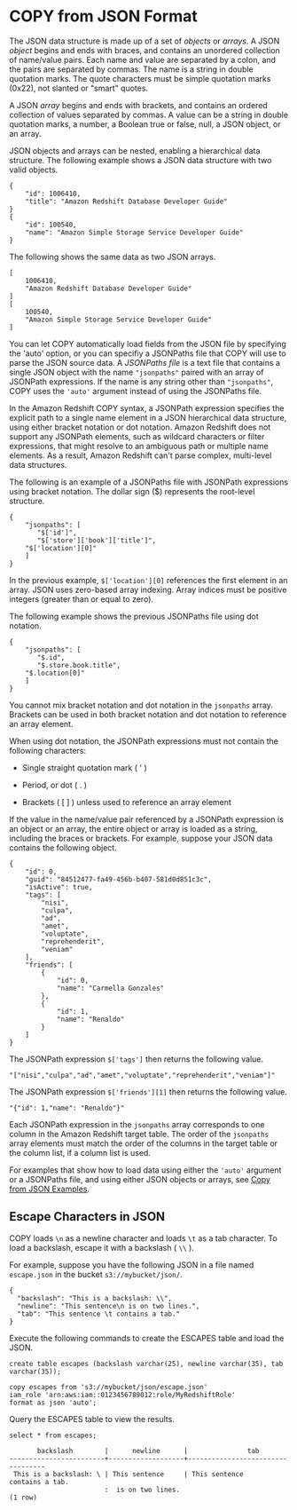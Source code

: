 # COPY from JSON Format<a name="copy-usage_notes-copy-from-json"></a>

The JSON data structure is made up of a set of *objects* or *arrays*\. A JSON *object* begins and ends with braces, and contains an unordered collection of name/value pairs\. Each name and value are separated by a colon, and the pairs are separated by commas\. The name is a string in double quotation marks\. The quote characters must be simple quotation marks \(0x22\), not slanted or "smart" quotes\. 

A JSON *array* begins and ends with brackets, and contains an ordered collection of values separated by commas\. A value can be a string in double quotation marks, a number, a Boolean true or false, null, a JSON object, or an array\. 

JSON objects and arrays can be nested, enabling a hierarchical data structure\. The following example shows a JSON data structure with two valid objects\. 

```
{
    "id": 1006410,
    "title": "Amazon Redshift Database Developer Guide"
}
{
    "id": 100540,
    "name": "Amazon Simple Storage Service Developer Guide"
}
```

The following shows the same data as two JSON arrays\.

```
[
    1006410,
    "Amazon Redshift Database Developer Guide"
]
[
    100540,
    "Amazon Simple Storage Service Developer Guide"
]
```

You can let COPY automatically load fields from the JSON file by specifying the 'auto' option, or you can specifiy a JSONPaths file that COPY will use to parse the JSON source data\. A *JSONPaths file* is a text file that contains a single JSON object with the name `"jsonpaths"` paired with an array of JSONPath expressions\. If the name is any string other than `"jsonpaths"`, COPY uses the `'auto'` argument instead of using the JSONPaths file\.

In the Amazon Redshift COPY syntax, a JSONPath expression specifies the explicit path to a single name element in a JSON hierarchical data structure, using either bracket notation or dot notation\. Amazon Redshift does not support any JSONPath elements, such as wildcard characters or filter expressions, that might resolve to an ambiguous path or multiple name elements\. As a result, Amazon Redshift can't parse complex, multi\-level data structures\.

The following is an example of a JSONPaths file with JSONPath expressions using bracket notation\. The dollar sign \($\) represents the root\-level structure\. 

```
{
    "jsonpaths": [
       "$['id']",
       "$['store']['book']['title']",
	"$['location'][0]" 
    ]
}
```

 In the previous example, `$['location'][0]` references the first element in an array\. JSON uses zero\-based array indexing\. Array indices must be positive integers \(greater than or equal to zero\)\.

The following example shows the previous JSONPaths file using dot notation\. 

```
{
    "jsonpaths": [
       "$.id",
       "$.store.book.title",
	"$.location[0]"
    ]
}
```

You cannot mix bracket notation and dot notation in the `jsonpaths` array\. Brackets can be used in both bracket notation and dot notation to reference an array element\. 

When using dot notation, the JSONPath expressions must not contain the following characters: 

+ Single straight quotation mark \( ' \) 

+ Period, or dot \( \. \) 

+ Brackets \( \[ \] \) unless used to reference an array element 

If the value in the name/value pair referenced by a JSONPath expression is an object or an array, the entire object or array is loaded as a string, including the braces or brackets\. For example, suppose your JSON data contains the following object\. 

```
{
    "id": 0,
    "guid": "84512477-fa49-456b-b407-581d0d851c3c",
    "isActive": true,
    "tags": [
        "nisi",
        "culpa",
        "ad",
        "amet",
        "voluptate",
        "reprehenderit",
        "veniam"
    ],
    "friends": [
        {
            "id": 0,
            "name": "Carmella Gonzales"
        },
        {
            "id": 1,
            "name": "Renaldo"
        }
    ]
}
```

The JSONPath expression `$['tags']` then returns the following value\. 

```
"["nisi","culpa","ad","amet","voluptate","reprehenderit","veniam"]" 
```

The JSONPath expression `$['friends'][1]` then returns the following value\. 

```
"{"id": 1,"name": "Renaldo"}" 
```

Each JSONPath expression in the `jsonpaths` array corresponds to one column in the Amazon Redshift target table\. The order of the `jsonpaths` array elements must match the order of the columns in the target table or the column list, if a column list is used\. 

For examples that show how to load data using either the `'auto'` argument or a JSONPaths file, and using either JSON objects or arrays, see [Copy from JSON Examples](r_COPY_command_examples.md#r_COPY_command_examples-copy-from-json)\. 

## Escape Characters in JSON<a name="copy-usage-json-escape-characters"></a>

COPY loads `\n` as a newline character and loads `\t` as a tab character\. To load a backslash, escape it with a backslash \( `\\` \)\.

For example, suppose you have the following JSON in a file named `escape.json` in the bucket `s3://mybucket/json/`\.

```
{
  "backslash": "This is a backslash: \\",
  "newline": "This sentence\n is on two lines.",
  "tab": "This sentence \t contains a tab."
}
```

Execute the following commands to create the ESCAPES table and load the JSON\.

```
create table escapes (backslash varchar(25), newline varchar(35), tab varchar(35));

copy escapes from 's3://mybucket/json/escape.json' 
iam_role 'arn:aws:iam::0123456789012:role/MyRedshiftRole'
format as json 'auto';
```

Query the ESCAPES table to view the results\.

```
select * from escapes;

       backslash        |      newline      |               tab
------------------------+-------------------+----------------------------------
 This is a backslash: \ | This sentence     | This sentence    contains a tab.
                        :  is on two lines.
(1 row)
```